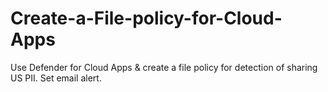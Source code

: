 # Create-a-File-policy-for-Cloud-Apps
Use Defender for Cloud Apps &amp; create a file policy for detection of sharing US PII. Set email alert. 
